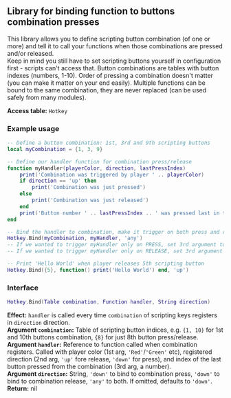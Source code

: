 ## Library for binding function to buttons combination presses
This library allows you to define scripting button combination (of one or more) and tell it to call your functions when those combinations are pressed and/or released.  
Keep in mind you still have to set scripting buttons yourself in configuration first - scripts can't access that.
Button combinations are tables with button indexes (numbers, 1-10). Order of pressing a combination doesn't matter (you can make it matter on your end easily).
Multiple functions can be bound to the same combination, they are never replaced (can be used safely from many modules).

**Access table:** ``Hotkey``

### Example usage
```lua
-- Define a button combination: 1st, 3rd and 9th scripting buttons
local myCombination = {1, 3, 9}

-- Define our handler function for combination press/release
function myHandler(playerColor, direction, lastPressIndex)
    print('Combination was triggered by player ' .. playerColor)
    if direction == 'up' then
        print('Combination was just pressed')
    else
        print('Combination was just released')
    end
    print('Button number ' .. lastPressIndex .. ' was pressed last in the combination')
end

-- Bind the handler to combination, make it trigger on both press and release (3rd argument)
Hotkey.Bind(myCombination, myHandler, 'any')
-- If we wanted to trigger myHandler only on PRESS, set 3rd argument to 'down' or omit it ('down' is deafult)
-- If we wanted to trigger myHandler only on RELEASE, set 3rd argument to 'up'

-- Print 'Hello World' when player releases 5th scripting button
Hotkey.Bind({5}, function() print('Hello World') end, 'up')
```

### Interface
```lua
Hotkey.Bind(Table combination, Function handler, String direction)
```  
**Effect:** ``handler`` is called every time ``combination`` of scripting keys registers in ``direction`` direction.  
**Argument ``combination``:** Table of scripting button indices, e.g. ``{1, 10}`` for 1st and 10th buttons combination, ``{8}`` for just 8th button press/release.  
**Argument ``handler``:** Reference to function called when combination registers. Called with player color (1st arg, ``'Red'``/``'Green'`` etc), registered direction (2nd arg, ``'up'`` fore release, ``'down'`` for press), and index of the last button pressed from the combination (3rd arg, a number).  
**Argument ``direction``:** String, ``'down'`` to bind to combination press, ``'down'`` to bind to combination release, ``'any'`` to both. If omitted, defaults to ``'down'``.  
**Return:** nil
